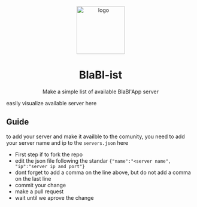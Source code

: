 <div align="center">
<img width="128" alt="logo" src="">

<h1>BlaBl-ist</h1>

<p> Make a simple list of available BlaBl'App server  </p>
 </div>

easily visualize available server here


## Guide

to add your server and make it availble to the comunity, you need to add your server name and ip to the `servers.json` <a>here</a> <br>
- First step if to fork the repo
- edit the json file following the standar `{"name":"<server name", "ip":"server ip and port"}`
- dont forget to add a comma on the line above, but do not add a comma on the last line
- commit your change
- make a pull request
- wait until we aprove the change